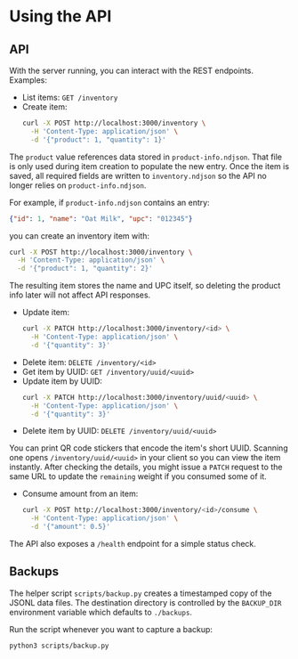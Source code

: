 # Using the API

## API

With the server running, you can interact with the REST endpoints. Examples:

- List items: `GET /inventory`
- Create item:
  ```bash
  curl -X POST http://localhost:3000/inventory \
    -H 'Content-Type: application/json' \
    -d '{"product": 1, "quantity": 1}'
  ```

The `product` value references data stored in `product-info.ndjson`. That file
is only used during item creation to populate the new entry. Once the item is
saved, all required fields are written to `inventory.ndjson` so the API no longer
relies on `product-info.ndjson`.

For example, if `product-info.ndjson` contains an entry:

```json
{"id": 1, "name": "Oat Milk", "upc": "012345"}
```

you can create an inventory item with:

```bash
curl -X POST http://localhost:3000/inventory \
  -H 'Content-Type: application/json' \
  -d '{"product": 1, "quantity": 2}'
```

The resulting item stores the name and UPC itself, so deleting the product info
later will not affect API responses.
- Update item:
  ```bash
  curl -X PATCH http://localhost:3000/inventory/<id> \
    -H 'Content-Type: application/json' \
    -d '{"quantity": 3}'
  ```
- Delete item: `DELETE /inventory/<id>`
- Get item by UUID: `GET /inventory/uuid/<uuid>`
- Update item by UUID:
  ```bash
  curl -X PATCH http://localhost:3000/inventory/uuid/<uuid> \
    -H 'Content-Type: application/json' \
    -d '{"quantity": 3}'
  ```
- Delete item by UUID: `DELETE /inventory/uuid/<uuid>`

You can print QR code stickers that encode the item's short UUID. Scanning one
opens `/inventory/uuid/<uuid>` in your client so you can view the item
instantly. After checking the details, you might issue a `PATCH` request to the
same URL to update the `remaining` weight if you consumed some of it.
- Consume amount from an item:
  ```bash
  curl -X POST http://localhost:3000/inventory/<id>/consume \
    -H 'Content-Type: application/json' \
    -d '{"amount": 0.5}'
  ```

The API also exposes a `/health` endpoint for a simple status check.

## Backups

The helper script `scripts/backup.py` creates a timestamped copy of the
JSONL data files. The destination directory is controlled by the
`BACKUP_DIR` environment variable which defaults to `./backups`.

Run the script whenever you want to capture a backup:

```bash
python3 scripts/backup.py
```
